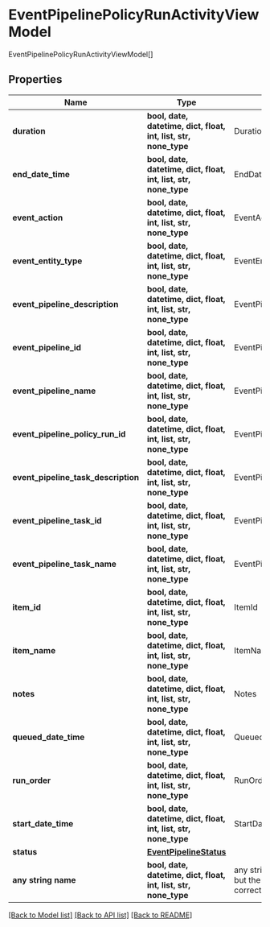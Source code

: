 # EventPipelinePolicyRunActivityViewModel

EventPipelinePolicyRunActivityViewModel[]

## Properties
Name | Type | Description | Notes
------------ | ------------- | ------------- | -------------
**duration** | **bool, date, datetime, dict, float, int, list, str, none_type** | Duration | [optional] 
**end_date_time** | **bool, date, datetime, dict, float, int, list, str, none_type** | EndDateTime | [optional] 
**event_action** | **bool, date, datetime, dict, float, int, list, str, none_type** | EventAction | [optional] 
**event_entity_type** | **bool, date, datetime, dict, float, int, list, str, none_type** | EventEntityType | [optional] 
**event_pipeline_description** | **bool, date, datetime, dict, float, int, list, str, none_type** | EventPipelineDescription | [optional] 
**event_pipeline_id** | **bool, date, datetime, dict, float, int, list, str, none_type** | EventPipelineId | [optional] 
**event_pipeline_name** | **bool, date, datetime, dict, float, int, list, str, none_type** | EventPipelineName | [optional] 
**event_pipeline_policy_run_id** | **bool, date, datetime, dict, float, int, list, str, none_type** | EventPipelinePolicyRunId | [optional] 
**event_pipeline_task_description** | **bool, date, datetime, dict, float, int, list, str, none_type** | EventPipelineTaskDescription | [optional] 
**event_pipeline_task_id** | **bool, date, datetime, dict, float, int, list, str, none_type** | EventPipelineTaskId | [optional] 
**event_pipeline_task_name** | **bool, date, datetime, dict, float, int, list, str, none_type** | EventPipelineTaskName | [optional] 
**item_id** | **bool, date, datetime, dict, float, int, list, str, none_type** | ItemId | [optional] 
**item_name** | **bool, date, datetime, dict, float, int, list, str, none_type** | ItemName | [optional] 
**notes** | **bool, date, datetime, dict, float, int, list, str, none_type** | Notes | [optional] 
**queued_date_time** | **bool, date, datetime, dict, float, int, list, str, none_type** | QueuedDateTime | [optional] 
**run_order** | **bool, date, datetime, dict, float, int, list, str, none_type** | RunOrder | [optional] 
**start_date_time** | **bool, date, datetime, dict, float, int, list, str, none_type** | StartDateTime | [optional] 
**status** | [**EventPipelineStatus**](EventPipelineStatus.md) |  | [optional] 
**any string name** | **bool, date, datetime, dict, float, int, list, str, none_type** | any string name can be used but the value must be the correct type | [optional]

[[Back to Model list]](../README.md#documentation-for-models) [[Back to API list]](../README.md#documentation-for-api-endpoints) [[Back to README]](../README.md)


